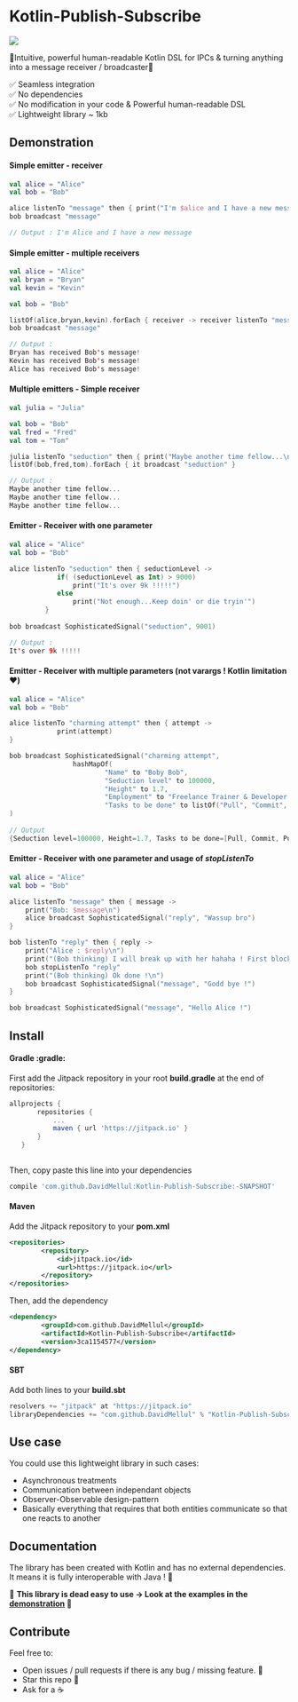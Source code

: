 # Kotlin-Publish-Subscribe 

[![](https://jitpack.io/v/DavidMellul/Kotlin-Publish-Subscribe.svg)](https://jitpack.io/#DavidMellul/Kotlin-Publish-Subscribe)

:unicorn:Intuitive, powerful human-readable Kotlin DSL for IPCs & turning anything into a message receiver / broadcaster:unicorn:

:white_check_mark: Seamless integration <br />
:white_check_mark: No dependencies <br />
:white_check_mark: No modification in your code & Powerful human-readable DSL<br />
:white_check_mark: Lightweight library ~ 1kb <br />


## <a href="#demonstration"></a>Demonstration

#### Simple emitter - receiver

```kotlin
val alice = "Alice"
val bob = "Bob"

alice listenTo "message" then { print("I'm $alice and I have a new message\n") }
bob broadcast "message"

// Output : I'm Alice and I have a new message
```

#### Simple emitter - multiple receivers
```kotlin
val alice = "Alice"
val bryan = "Bryan"
val kevin = "Kevin"

val bob = "Bob"

listOf(alice,bryan,kevin).forEach { receiver -> receiver listenTo "message" then { print("$receiver has received Bob's message!\n") } }
bob broadcast "message"

// Output : 
Bryan has received Bob's message!
Kevin has received Bob's message!
Alice has received Bob's message!
```

#### Multiple emitters - Simple receiver
```kotlin
val julia = "Julia"

val bob = "Bob"
val fred = "Fred"
val tom = "Tom"

julia listenTo "seduction" then { print("Maybe another time fellow...\n")}
listOf(bob,fred,tom).forEach { it broadcast "seduction" }

// Output : 
Maybe another time fellow...
Maybe another time fellow...
Maybe another time fellow...
```

#### Emitter - Receiver with one parameter
```kotlin
val alice = "Alice"
val bob = "Bob"

alice listenTo "seduction" then { seductionLevel ->
            if( (seductionLevel as Int) > 9000)
                print("It's over 9k !!!!!")
            else
                print("Not enough...Keep doin' or die tryin'")
         }
        
bob broadcast SophisticatedSignal("seduction", 9001)

// Output : 
It's over 9k !!!!!
```
#### Emitter - Receiver with multiple parameters (not varargs ! Kotlin limitation :heart:)
```kotlin
val alice = "Alice"
val bob = "Bob"

alice listenTo "charming attempt" then { attempt ->
            print(attempt)
}

bob broadcast SophisticatedSignal("charming attempt",
                hashMapOf(
                        "Name" to "Boby Bob",
                        "Seduction level" to 100000,
                        "Height" to 1.7,
                        "Employment" to "Freelance Trainer & Developer ",
                        "Tasks to be done" to listOf("Pull", "Commit", "Push", "Leave the building"))
)
        
// Output
{Seduction level=100000, Height=1.7, Tasks to be done=[Pull, Commit, Push, Leave the building], Employment=Freelance Trainer & Developer , Name=Boby Bob}
```

#### Emitter - Receiver with one parameter and usage of *stopListenTo*
```kotlin
val alice = "Alice"
val bob = "Bob"

alice listenTo "message" then { message ->
    print("Bob: $message\n")
    alice broadcast SophisticatedSignal("reply", "Wassup bro")
}

bob listenTo "reply" then { reply ->
    print("Alice : $reply\n")
    print("(Bob thinking) I will break up with her hahaha ! First block her\n")
    bob stopListenTo "reply"
    print("(Bob thinking) Ok done !\n")
    bob broadcast SophisticatedSignal("message", "Godd bye !")
}

bob broadcast SophisticatedSignal("message", "Hello Alice !")
```
## Install

#### Gradle :gradle:
First add the Jitpack repository in your root **build.gradle** at the end of repositories:
 ```gradle
 allprojects {
		repositories {
			...
			maven { url 'https://jitpack.io' }
		}
	}
  
 
 ```
Then, copy paste this line into your dependencies
```gradle
compile 'com.github.DavidMellul:Kotlin-Publish-Subscribe:-SNAPSHOT'
```

#### Maven
Add the Jitpack repository to your **pom.xml**
```xml
<repositories>
		<repository>
		    <id>jitpack.io</id>
		    <url>https://jitpack.io</url>
		</repository>
</repositories>
```
Then, add the dependency
```xml
<dependency>
	    <groupId>com.github.DavidMellul</groupId>
	    <artifactId>Kotlin-Publish-Subscribe</artifactId>
	    <version>3ca1154577</version>
</dependency>
```

#### SBT

Add both lines to your **build.sbt**
```sbt
resolvers += "jitpack" at "https://jitpack.io"
libraryDependencies += "com.github.DavidMellul" % "Kotlin-Publish-Subscribe" % "3ca1154577"	
```

## Use case

You could use this lightweight library in such cases:
- Asynchronous treatments
- Communication between independant objects
- Observer-Observable design-pattern
- Basically everything that requires that both entities communicate so that one reacts to another

## Documentation

The library has been created with Kotlin and has no external dependencies. It means it is fully interoperable with Java ! :purple_heart:

:sparkling_heart: **This library is dead easy to use -> Look at the examples in the [demonstration](#demonstration) :sparkling_heart:**

## Contribute

Feel free to:

- Open issues / pull requests if there is any bug / missing feature. :love_letter:
- Star this repo :unicorn:
- Ask for a :coffee: 



